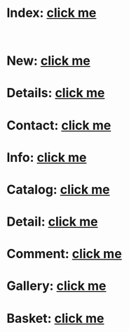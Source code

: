 # Index: [click me](https://kah3vich.github.io/Medina/public/index.html)
<br>

# New: [click me](https://kah3vich.github.io/Medina/public/new.html)
# Details: [click me](https://kah3vich.github.io/Medina/public/details.html)
# Contact: [click me](https://kah3vich.github.io/Medina/public/contact.html)
# Info: [click me](https://kah3vich.github.io/Medina/public/info.html)
# Catalog: [click me](https://kah3vich.github.io/Medina/public/catalog.html)
# Detail: [click me](https://kah3vich.github.io/Medina/public/detail.html)
# Comment: [click me](https://kah3vich.github.io/Medina/public/comment.html)
# Gallery: [click me](https://kah3vich.github.io/Medina/public/gallery.html)
# Basket: [click me](https://kah3vich.github.io/Medina/public/basket.html)